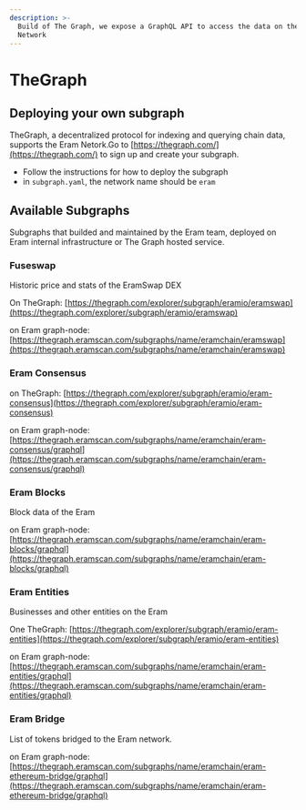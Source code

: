 ```yaml
---
description: >-
  Build of The Graph, we expose a GraphQL API to access the data on the Eram
  Network
---
```


# TheGraph

## Deploying your own subgraph

TheGraph, a decentralized protocol for indexing and querying chain data, supports the Eram Netork.Go to [https://thegraph.com/](https://thegraph.com/) to sign up and create your subgraph.

* Follow the instructions for how to deploy the subgraph
* in `subgraph.yaml`, the network name should be `eram`

## Available Subgraphs

Subgraphs that builded and maintained by the Eram team, deployed on Eram internal infrastructure or The Graph hosted service.

### Fuseswap

Historic price and stats of the EramSwap DEX

On TheGraph: [https://thegraph.com/explorer/subgraph/eramio/eramswap](https://thegraph.com/explorer/subgraph/eramio/eramswap)

on Eram graph-node:  [https://thegraph.eramscan.com/subgraphs/name/eramchain/eramswap](https://thegraph.eramscan.com/subgraphs/name/eramchain/eramswap)

### Eram Consensus

on TheGraph: [https://thegraph.com/explorer/subgraph/eramio/eram-consensus](https://thegraph.com/explorer/subgraph/eramio/eram-consensus)

on Eram graph-node: [https://thegraph.eramscan.com/subgraphs/name/eramchain/eram-consensus/graphql](https://thegraph.eramscan.com/subgraphs/name/eramchain/eram-consensus/graphql)

### Eram Blocks

Block data of the Eram

on Eram graph-node: [https://thegraph.eramscan.com/subgraphs/name/eramchain/eram-blocks/graphql](https://thegraph.eramscan.com/subgraphs/name/eramchain/eram-blocks/graphql)

### Eram Entities

Businesses and other entities on the Eram

One TheGraph: [https://thegraph.com/explorer/subgraph/eramio/eram-entities](https://thegraph.com/explorer/subgraph/eramio/eram-entities)

on Eram graph-node:  [https://thegraph.eramscan.com/subgraphs/name/eramchain/eram-entities/graphql](https://thegraph.eramscan.com/subgraphs/name/eramchain/eram-entities/graphql)

### Eram Bridge

List of tokens bridged to the Eram network.

on Eram graph-node: [https://thegraph.eramscan.com/subgraphs/name/eramchain/eram-ethereum-bridge/graphql](https://thegraph.eramscan.com/subgraphs/name/eramchain/eram-ethereum-bridge/graphql)

